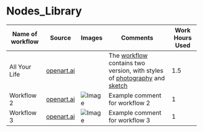 # Nodes_Library
| Name of workflow | Source                           | Images                                   | Comments | Work Hours Used |
|------------------|----------------------------------|------------------------------------------|----------|-----------------|
| All Your Life       | [openart.ai](https://openart.ai/workflows/rui400/all-your-life/xfWnQSBIKK5B46IOez2Q)      |  | The [workflow](https://github.com/Bzin68/Nodes_Library/blob/main/workflow-all-your-life-xfWnQSBIKK5B46IOez2Q-rui400-openart.ai.json) contains two version, with styles of [photography](https://github.com/Bzin68/Nodes_Library/blob/main/All%20You%20Life-Photo.json) and [sketch](https://github.com/Bzin68/Nodes_Library/blob/main/All%20You%20Life-Sketch.json) | 1.5        |
| Workflow 2       | [openart.ai](https://example.com)      | ![Image](https://example.com/image2.png) | Example comment for workflow 2 | 1           |
| Workflow 3       | [openart.ai](https://example.com)      | ![Image](https://example.com/image3.png) | Example comment for workflow 3 | 1          |
